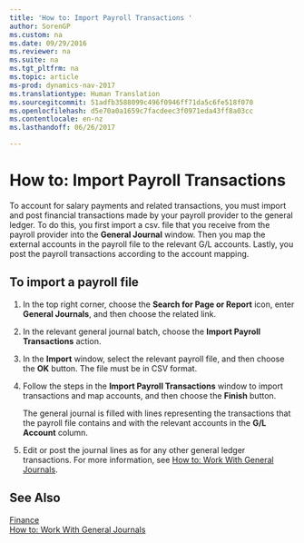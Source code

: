 ```yaml
---
title: 'How to: Import Payroll Transactions '
author: SorenGP
ms.custom: na
ms.date: 09/29/2016
ms.reviewer: na
ms.suite: na
ms.tgt_pltfrm: na
ms.topic: article
ms-prod: dynamics-nav-2017
ms.translationtype: Human Translation
ms.sourcegitcommit: 51adfb3588099c496f0946ff71da5c6fe518f070
ms.openlocfilehash: d5e70a0a1659c7facdeec3f0971eda43ff8a03cc
ms.contentlocale: en-nz
ms.lasthandoff: 06/26/2017

---
```


# <a name="how-to-import-payroll-transactions"></a>How to: Import Payroll Transactions 
To account for salary payments and related transactions, you must import and post financial transactions made by your payroll provider to the general ledger. To do this, you first import a csv. file that you receive from the payroll provider into the **General Journal** window. Then you map the external accounts in the payroll file to the relevant G/L accounts. Lastly, you post the payroll transactions according to the account mapping.

## <a name="to-import-a-payroll-file"></a>To import a payroll file
1. In the top right corner, choose the **Search for Page or Report** icon, enter **General Journals**, and then choose the related link.
2. In the relevant general journal batch, choose the **Import Payroll Transactions** action.
3. In the **Import** window, select the relevant payroll file, and then choose the **OK** button. The file must be in CSV format. 
4. Follow the steps in the **Import Payroll Transactions** window to import transactions and map accounts, and then choose the **Finish** button.

    The general journal is filled with lines representing the transactions that the payroll file contains and with the relevant accounts in the **G/L Account** column.
4. Edit or post the journal lines as for any other general ledger transactions. For more information, see [How to: Work With General Journals](ui-work-general-journals.md).   

## <a name="see-also"></a>See Also
[Finance](finance-setup.md)  
[How to: Work With General Journals](ui-work-general-journals.md)  

